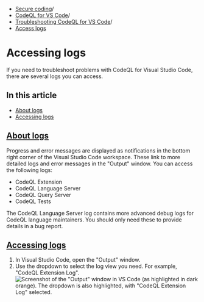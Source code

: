   * [Secure coding](https://docs.github.com/en/code-security "Secure coding")/
  * [CodeQL for VS Code](https://docs.github.com/en/code-security/codeql-for-vs-code "CodeQL for VS Code")/
  * [Troubleshooting CodeQL for VS Code](https://docs.github.com/en/code-security/codeql-for-vs-code/troubleshooting-codeql-for-vs-code "Troubleshooting CodeQL for VS Code")/
  * [Access logs](https://docs.github.com/en/code-security/codeql-for-vs-code/troubleshooting-codeql-for-vs-code/accessing-logs "Access logs")


# Accessing logs
If you need to troubleshoot problems with CodeQL for Visual Studio Code, there are several logs you can access.
## In this article
  * [About logs](https://docs.github.com/en/code-security/codeql-for-vs-code/troubleshooting-codeql-for-vs-code/accessing-logs#about-logs)
  * [Accessing logs](https://docs.github.com/en/code-security/codeql-for-vs-code/troubleshooting-codeql-for-vs-code/accessing-logs#accessing-logs)


## [About logs](https://docs.github.com/en/code-security/codeql-for-vs-code/troubleshooting-codeql-for-vs-code/accessing-logs#about-logs)
Progress and error messages are displayed as notifications in the bottom right corner of the Visual Studio Code workspace. These link to more detailed logs and error messages in the "Output" window.
You can access the following logs:
  * CodeQL Extension
  * CodeQL Language Server
  * CodeQL Query Server
  * CodeQL Tests


The CodeQL Language Server log contains more advanced debug logs for CodeQL language maintainers. You should only need these to provide details in a bug report.
## [Accessing logs](https://docs.github.com/en/code-security/codeql-for-vs-code/troubleshooting-codeql-for-vs-code/accessing-logs#accessing-logs)
  1. In Visual Studio Code, open the "Output" window.
  2. Use the dropdown to select the log view you need. For example, "CodeQL Extension Log".
![Screenshot of the "Output" window in VS Code \(as highlighted in dark orange\). The dropdown is also highlighted, with "CodeQL Extension Log" selected.](https://docs.github.com/assets/cb-45440/images/help/security/codeql-for-vs-code-access-logs.png)


